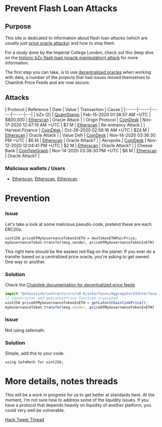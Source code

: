 # Prevent Flash Loan Attacks
## Purpose

This site is dedicated to information about flash loan attacks (which are usually just [price oracle attacks](https://blog.chain.link/flash-loans-and-the-importance-of-tamper-proof-oracles/)) and how to stop them. 

For a study done by the Imperial College London, check out this deep dive on the [historic bZx flash loan (oracle manipulation) attack](https://arxiv.org/pdf/2003.03810.pdf) for more information. 

The first step you can take, is to use [decentralized oracles](https://docs.chain.link/docs/architecture-decentralized-model) when working with data, a number of the projects that had issues moved themselves to Chainlink Price Feeds and are now secure. 

## Attacks

| Protocol | Reference | Date | Value | Transaction  | Cause |
|------|------|------|------|---|
| bZx (2)      | [QuantStamp](https://quantstamp.com/blog/10-quick-and-dirty-facts-about-the-bzx-hacks)                                  | Feb-15-2020 01:38:57 AM +UTC | $800,000                   | [Etherscan](https://etherscan.io/tx/0x762881b07feb63c436dee38edd4ff1f7a74c33091e534af56c9f7d49b5ecac15) | Oracle Attack |
| Origin Protocol | [CoinDesk](https://www.coindesk.com/origin-protocol-loses-3-25m-in-latest-flash-loan-attack-reports)          | Nov-17-2020 12:47:19 AM +UTC | $7 M                   | [Etherscan](https://etherscan.io/tx/0xe1c76241dda7c5fcf1988454c621142495640e708e3f8377982f55f8cf2a8401) | Re-entrancy Attack |
| Harvest.Finance | [CoinDesk](https://www.coindesk.com/harvest-finance-24m-attack-triggers-570m-bank-run-in-latest-defi-exploit) | Oct-26-2020 02:58:16 AM +UTC | $24 M                  | [Etherscan](https://etherscan.io/tx/0xb460b70f11a93364fecf1f3c3ec49f053aecd2d6d9912c012170aa7a0de2d526) | Oracle Attack |
| Value Defi      | [CoinDesk](https://www.coindesk.com/value-defi-suffers-6m-flash-loan-attack)                                  | Nov-14-2020 03:36:30 PM +UTC | $6 M                   | [Etherscan](https://etherscan.io/tx/0x46a03488247425f845e444b9c10b52ba3c14927c687d38287c0faddc7471150a) | Oracle Attack? |
| Akropolis      | [CoinDesk](https://www.coindesk.com/defi-project-akropolis-token-pool-drained)                                  | Nov-12-2020 12:04:41 PM +UTC | $2 M                   | [Etherscan](https://etherscan.io/tx/0xf15623567231c67df2b8bcc5540236fbda2c3ac11ecbec427048f11b582cb869) | Oracle Attack? |
| Cheese Bank      | [CoinTeleGraph](https://cointelegraph.com/news/value-defi-protocol-suffers-6-million-flash-loan-exploit)                                  | Nov-14-2020 03:36:30 PM +UTC | $6 M                   | [Etherscan](https://etherscan.io/tx/0x46a03488247425f845e444b9c10b52ba3c14927c687d38287c0faddc7471150a) | Oracle Attack? |



### Malicious wallets / Users

- [Etherscan](https://etherscan.io/address/0xb77f7bbac3264ae7abc8aedf2ec5f4e7ca079f83), [Etherscan](https://etherscan.io/address/0xf224ab004461540778a914ea397c589b677e27bb), [Etherscan](https://etherscan.io/address/0xa773603b139ae1c52d05b35796df3ee76d8a9a2f)

# Prevention

### Issue

Let's take a look at some malicious pseudo-code, pretend these are each ERC20s. 

```
uint256 priceOfMyGovernanceTokenInETH = dexTokenETHPairPrice;
myGovernanceToken.transfer(msg.sender, priceOfMyGovernanceTokenInETH)
```

This right here should be the easiest red flag on the planet. If you ever do a transfer based on a centralized price oracle, you're asking to get owned. One way or another. 

### Solution

Check the [Chainlink documentation for decentralized price feeds](https://docs.chain.link/docs/get-the-latest-price)

```javascript
import "@chainlink/contracts/src/v0.6/interfaces/AggregatorV3Interface.sol";
// constructor and getLatestPrice function truncated
uint256 priceOfMyGovernanceTokenInETH = getLatestChainlinkPrice();
myGovernanceToken.transfer(msg.sender, priceOfMyGovernanceTokenInETH)
```

### Issue

Not using safemath.

### Solution

Simple, add this to your code.

```
using SafeMath for uint256;
```

# More details, notes threads

This will be a work in progress for us to get better at standards here. At the moment, I'm not sure how to address some of the liquidity issues. If you have a protocol that depends heavily on liquidity of another platform, you could very well be vulnerable. 

[Hack Tweet Thread](https://twitter.com/Dogetoshi/status/1326963117356625931)

